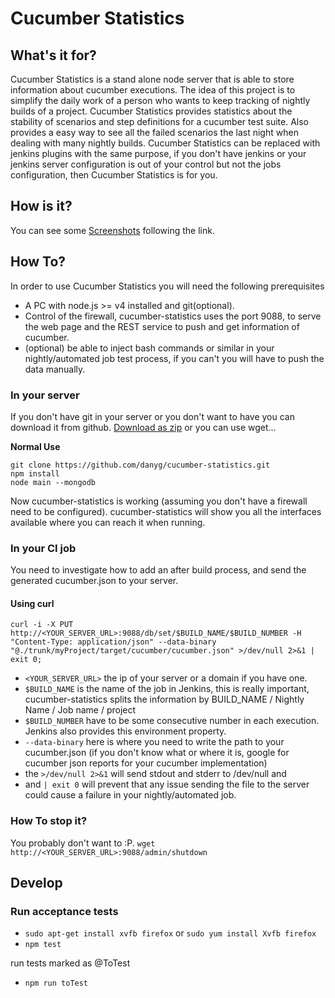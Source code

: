 Cucumber Statistics
===================

## What's it for?

Cucumber Statistics is a stand alone node server that is able to store information
about cucumber executions.
The idea of this project is to simplify the daily work of a person who wants to
keep tracking of nightly builds of a project.
Cucumber Statistics provides statistics about the stability of scenarios and
step definitions for a cucumber test suite. Also provides a easy way to see all
the failed scenarios the last night when dealing with many nightly builds.
Cucumber Statistics can be replaced with jenkins plugins with the same purpose,
if you don't have jenkins or your jenkins server configuration is out of your
control but not the jobs configuration, then Cucumber Statistics is for you.

## How is it?
You can see some [Screenshots](http://danyg.github.io/cucumber-statistics/) following the link.

## How To?

In order to use Cucumber Statistics you will need the following prerequisites

- A PC with node.js >= v4 installed and git(optional).
- Control of the firewall, cucumber-statistics uses the port 9088, to serve the
web page and the REST service to push and get information of cucumber.
- (optional) be able to inject bash commands or similar in your nightly/automated
job test process, if you can't you will have to push the data manually.

### In your server
If you don't have git in your server or you don't want to have you can download
it from github.
[Download as zip](https://github.com/danyg/cucumber-statistics/archive/master.zip)
or you can use wget...

**Normal Use**
```
git clone https://github.com/danyg/cucumber-statistics.git
npm install
node main --mongodb
```

Now cucumber-statistics is working (assuming you don't have a firewall need to
be configured).
cucumber-statistics will show you all the interfaces available where you can
reach it when running.

### In your CI job
You need to investigate how to add an after build process, and send the
generated cucumber.json to your server.

#### Using curl
```
curl -i -X PUT http://<YOUR_SERVER_URL>:9088/db/set/$BUILD_NAME/$BUILD_NUMBER -H "Content-Type: application/json" --data-binary "@./trunk/myProject/target/cucumber/cucumber.json" >/dev/null 2>&1 | exit 0;
```

- ```<YOUR_SERVER_URL>``` the ip of your server or a domain if you have one.
- ```$BUILD_NAME``` is the name of the job in Jenkins, this is really important,
cucumber-statistics splits the information by BUILD_NAME / Nightly Name / Job
name / project
- ```$BUILD_NUMBER``` have to be some consecutive number in each execution.
Jenkins also provides this environment property.
- ```--data-binary``` here is where you need to write the path to your
cucumber.json (if you don't know what or where it is, google for cucumber json
reports for your cucumber implementation)
- the ```>/dev/null 2>&1``` will send stdout and stderr to /dev/null and
- and ```| exit 0``` will prevent that any issue sending the file to the server
could cause a failure in your nightly/automated job.

### How To stop it?
You probably don't want to :P.
```wget http://<YOUR_SERVER_URL>:9088/admin/shutdown```

## Develop

### Run acceptance tests
- ```sudo apt-get install xvfb firefox``` or ```sudo yum install Xvfb firefox```
- ```npm test```

run tests marked as @ToTest
- ```npm run toTest```
